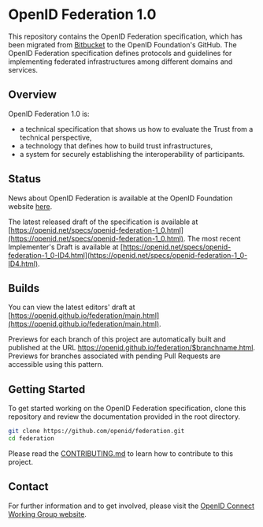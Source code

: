 # OpenID Federation 1.0

This repository contains the OpenID Federation specification, which has been migrated from [Bitbucket](https://bitbucket.org/openid/connect/src/master/) to the OpenID Foundation's GitHub.
The OpenID Federation specification defines protocols and guidelines for implementing federated infrastructures among different domains and services.

## Overview

OpenID Federation 1.0 is:

- a technical specification that shows us how to evaluate the Trust from a technical perspective,
- a technology that defines how to build trust infrastructures,
- a system for securely establishing the interoperability of participants.

## Status

News about OpenID Federation is available at the OpenID Foundation website [here](https://openid.net/tag/federation/).

The latest released draft of the specification is available at [https://openid.net/specs/openid-federation-1_0.html](https://openid.net/specs/openid-federation-1_0.html).
The most recent Implementer's Draft is available at [https://openid.net/specs/openid-federation-1_0-ID4.html](https://openid.net/specs/openid-federation-1_0-ID4.html).

## Builds

You can view the latest editors' draft at [https://openid.github.io/federation/main.html](https://openid.github.io/federation/main.html).

Previews for each branch of this project are automatically built and published at the URL https://openid.github.io/federation/$branchname.html.
Previews for branches associated with pending Pull Requests are accessible using this pattern.

## Getting Started
To get started working on the OpenID Federation specification, clone this repository and review the documentation provided in the root directory.

````bash
git clone https://github.com/openid/federation.git
cd federation
````
Please read the [CONTRIBUTING.md](CONTRIBUTING.md) to learn how to contribute to this project.

## Contact
For further information and to get involved, please visit the [OpenID Connect Working Group website](https://openid.net/wg/connect/).

